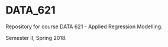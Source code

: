 # DATA_621

Repository for course DATA 621 - Applied Regression Modelling.

Semester II, Spring 2018.